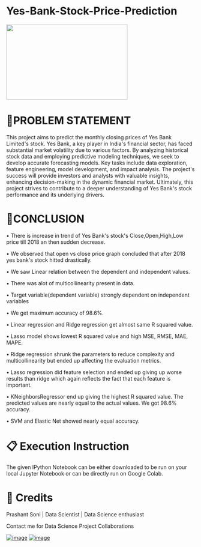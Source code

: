 # Yes-Bank-Stock-Price-Prediction

<img style="width: 80%; height: 200px;" src="[https://i.ibb.co/jbky2CX/dataset-cover.jpg](https://upload.wikimedia.org/wikipedia/commons/thumb/4/4f/Yes_Bank_SVG_Logo.svg/2560px-Yes_Bank_SVG_Logo.svg.png)">

# 📖PROBLEM STATEMENT

This project aims to predict the monthly closing prices of Yes Bank Limited's stock. Yes Bank, a key player in India's financial sector, has faced substantial market volatility due to various factors. By analyzing historical stock data and employing predictive modeling techniques, we seek to develop accurate forecasting models. Key tasks include data exploration, feature engineering, model development, and impact analysis. The project's success will provide investors and analysts with valuable insights, enhancing decision-making in the dynamic financial market. Ultimately, this project strives to contribute to a deeper understanding of Yes Bank's stock performance and its underlying drivers.

# 📖CONCLUSION

•	There is increase in trend of Yes Bank's stock's Close,Open,High,Low price till 2018 an then sudden decrease.

• We observed that open vs close price graph concluded that after 2018 yes bank's stock hitted drastically.

• We saw Linear relation between the dependent and independent values.

• There was alot of multicollinearity present in data.

• Target variable(dependent variable) strongly dependent on independent variables

•	We get maximum accuracy of 98.6%.

• Linear regression and Ridge regression get almost same R squared value.

• Lasso model shows lowest R squared value and high MSE, RMSE, MAE, MAPE.

• Ridge regression shrunk the parameters to reduce complexity and multicollinearity but ended up affecting the evaluation metrics.

• Lasso regression did feature selection and ended up giving up worse results than ridge which again reflects the fact that each feature is important.

• KNeighborsRegressor end up giving the highest R squared value. The predicted values are nearly equal to the actual values. We got 98.6% accuracy.

• SVM and Elastic Net showed nearly equal accuracy.

# 📋 Execution Instruction
The given IPython Notebook can be either downloaded to be run on your local Jupyter Notebook or can be directly run on Google Colab.

# 📜 Credits
Prashant Soni | Data Scientist | Data Science enthusiast

Contact me for Data Science Project Collaborations

[![image](https://user-images.githubusercontent.com/95841292/202914376-d5a83f3d-110a-4476-896e-1da078b185dc.png)](https://www.linkedin.com/in/prashant-kumar-soni-a4387620b/) [![image](https://user-images.githubusercontent.com/95841292/202914715-787f6ae3-d9f6-491c-9cae-c717131ddebd.png)](https://github.com/Prashant7026)
